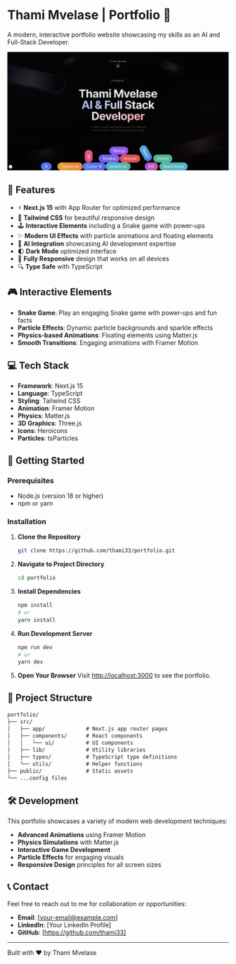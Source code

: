 # Thami Mvelase | Portfolio 🚀

A modern, interactive portfolio website showcasing my skills as an AI and Full-Stack Developer.

![Portfolio Website](public/portfolio-hero.png)

## 🌟 Features

- ⚡ **Next.js 15** with App Router for optimized performance
- 🎨 **Tailwind CSS** for beautiful responsive design
- 🕹️ **Interactive Elements** including a Snake game with power-ups
- ✨ **Modern UI Effects** with particle animations and floating elements
- 🧠 **AI Integration** showcasing AI development expertise
- 🌓 **Dark Mode** optimized interface
- 📱 **Fully Responsive** design that works on all devices
- 🔍 **Type Safe** with TypeScript

## 🎮 Interactive Elements

- **Snake Game**: Play an engaging Snake game with power-ups and fun facts
- **Particle Effects**: Dynamic particle backgrounds and sparkle effects
- **Physics-based Animations**: Floating elements using Matter.js
- **Smooth Transitions**: Engaging animations with Framer Motion

## 💻 Tech Stack

- **Framework**: Next.js 15
- **Language**: TypeScript
- **Styling**: Tailwind CSS
- **Animation**: Framer Motion
- **Physics**: Matter.js
- **3D Graphics**: Three.js
- **Icons**: Heroicons
- **Particles**: tsParticles

## 🚀 Getting Started

### Prerequisites

- Node.js (version 18 or higher)
- npm or yarn

### Installation

1. **Clone the Repository**
   ```bash
   git clone https://github.com/thami33/portfolio.git
   ```

2. **Navigate to Project Directory**
   ```bash
   cd portfolio
   ```

3. **Install Dependencies**
   ```bash
   npm install
   # or
   yarn install
   ```

4. **Run Development Server**
   ```bash
   npm run dev
   # or
   yarn dev
   ```

5. **Open Your Browser**
   Visit [http://localhost:3000](http://localhost:3000) to see the portfolio.

## 📂 Project Structure

```
portfolio/
├── src/
│   ├── app/             # Next.js app router pages
│   ├── components/      # React components
│   │   └── ui/          # UI components
│   ├── lib/             # Utility libraries
│   ├── types/           # TypeScript type definitions
│   └── utils/           # Helper functions
├── public/              # Static assets
└── ...config files
```

## 🛠️ Development

This portfolio showcases a variety of modern web development techniques:

- **Advanced Animations** using Framer Motion
- **Physics Simulations** with Matter.js
- **Interactive Game Development**
- **Particle Effects** for engaging visuals
- **Responsive Design** principles for all screen sizes

## 📞 Contact

Feel free to reach out to me for collaboration or opportunities:

- **Email**: [your-email@example.com]
- **LinkedIn**: [Your LinkedIn Profile]
- **GitHub**: [https://github.com/thami33]

---

Built with ❤️ by Thami Mvelase
